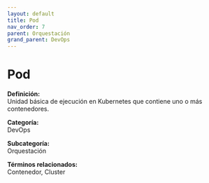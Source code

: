 ```yaml
---
layout: default
title: Pod
nav_order: 7
parent: Orquestación
grand_parent: DevOps
---
```


# Pod

**Definición:**  
Unidad básica de ejecución en Kubernetes que contiene uno o más contenedores.

**Categoría:**  
DevOps  

**Subcategoría:**  
Orquestación

**Términos relacionados:**  
Contenedor, Cluster
